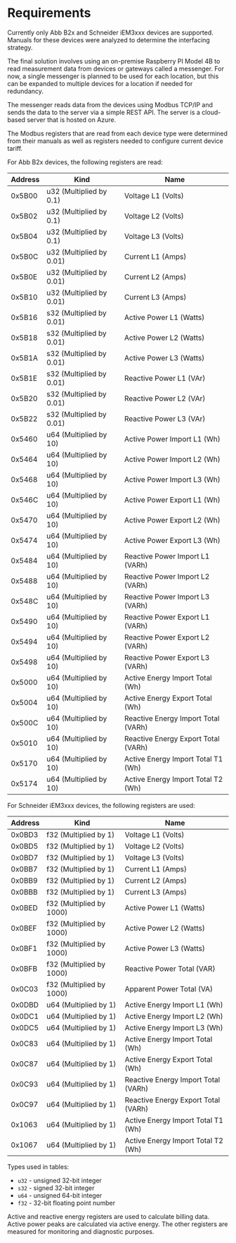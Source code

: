 # Requirements

<div style="display: none;">
  \page report-2024-q1-requirements Requirements
</div>

Currently only Abb B2x and Schneider iEM3xxx devices are supported. Manuals for
these devices were analyzed to determine the interfacing strategy.

The final solution involves using an on-premise Raspberry PI Model 4B to read
measurement data from devices or gateways called a messenger. For now, a single
messenger is planned to be used for each location, but this can be expanded to
multiple devices for a location if needed for redundancy.

The messenger reads data from the devices using Modbus TCP/IP and sends the data
to the server via a simple REST API. The server is a cloud-based server that is
hosted on Azure.

The Modbus registers that are read from each device type were determined from
their manuals as well as registers needed to configure current device tariff.

For Abb B2x devices, the following registers are read:

| Address | Kind                     | Name                                |
| ------- | ------------------------ | ----------------------------------- |
| 0x5B00  | u32 (Multiplied by 0.1)  | Voltage L1 (Volts)                  |
| 0x5B02  | u32 (Multiplied by 0.1)  | Voltage L2 (Volts)                  |
| 0x5B04  | u32 (Multiplied by 0.1)  | Voltage L3 (Volts)                  |
| 0x5B0C  | u32 (Multiplied by 0.01) | Current L1 (Amps)                   |
| 0x5B0E  | u32 (Multiplied by 0.01) | Current L2 (Amps)                   |
| 0x5B10  | u32 (Multiplied by 0.01) | Current L3 (Amps)                   |
| 0x5B16  | s32 (Multiplied by 0.01) | Active Power L1 (Watts)             |
| 0x5B18  | s32 (Multiplied by 0.01) | Active Power L2 (Watts)             |
| 0x5B1A  | s32 (Multiplied by 0.01) | Active Power L3 (Watts)             |
| 0x5B1E  | s32 (Multiplied by 0.01) | Reactive Power L1 (VAr)             |
| 0x5B20  | s32 (Multiplied by 0.01) | Reactive Power L2 (VAr)             |
| 0x5B22  | s32 (Multiplied by 0.01) | Reactive Power L3 (VAr)             |
| 0x5460  | u64 (Multiplied by 10)   | Active Power Import L1 (Wh)         |
| 0x5464  | u64 (Multiplied by 10)   | Active Power Import L2 (Wh)         |
| 0x5468  | u64 (Multiplied by 10)   | Active Power Import L3 (Wh)         |
| 0x546C  | u64 (Multiplied by 10)   | Active Power Export L1 (Wh)         |
| 0x5470  | u64 (Multiplied by 10)   | Active Power Export L2 (Wh)         |
| 0x5474  | u64 (Multiplied by 10)   | Active Power Export L3 (Wh)         |
| 0x5484  | u64 (Multiplied by 10)   | Reactive Power Import L1 (VARh)     |
| 0x5488  | u64 (Multiplied by 10)   | Reactive Power Import L2 (VARh)     |
| 0x548C  | u64 (Multiplied by 10)   | Reactive Power Import L3 (VARh)     |
| 0x5490  | u64 (Multiplied by 10)   | Reactive Power Export L1 (VARh)     |
| 0x5494  | u64 (Multiplied by 10)   | Reactive Power Export L2 (VARh)     |
| 0x5498  | u64 (Multiplied by 10)   | Reactive Power Export L3 (VARh)     |
| 0x5000  | u64 (Multiplied by 10)   | Active Energy Import Total (Wh)     |
| 0x5004  | u64 (Multiplied by 10)   | Active Energy Export Total (Wh)     |
| 0x500C  | u64 (Multiplied by 10)   | Reactive Energy Import Total (VARh) |
| 0x5010  | u64 (Multiplied by 10)   | Reactive Energy Export Total (VARh) |
| 0x5170  | u64 (Multiplied by 10)   | Active Energy Import Total T1 (Wh)  |
| 0x5174  | u64 (Multiplied by 10)   | Active Energy Import Total T2 (Wh)  |

For Schneider iEM3xxx devices, the following registers are used:

| Address | Kind                     | Name                                |
| ------- | ------------------------ | ----------------------------------- |
| 0x0BD3  | f32 (Multiplied by 1)    | Voltage L1 (Volts)                  |
| 0x0BD5  | f32 (Multiplied by 1)    | Voltage L2 (Volts)                  |
| 0x0BD7  | f32 (Multiplied by 1)    | Voltage L3 (Volts)                  |
| 0x0BB7  | f32 (Multiplied by 1)    | Current L1 (Amps)                   |
| 0x0BB9  | f32 (Multiplied by 1)    | Current L2 (Amps)                   |
| 0x0BBB  | f32 (Multiplied by 1)    | Current L3 (Amps)                   |
| 0x0BED  | f32 (Multiplied by 1000) | Active Power L1 (Watts)             |
| 0x0BEF  | f32 (Multiplied by 1000) | Active Power L2 (Watts)             |
| 0x0BF1  | f32 (Multiplied by 1000) | Active Power L3 (Watts)             |
| 0x0BFB  | f32 (Multiplied by 1000) | Reactive Power Total (VAR)          |
| 0x0C03  | f32 (Multiplied by 1000) | Apparent Power Total (VA)           |
| 0x0DBD  | u64 (Multiplied by 1)    | Active Energy Import L1 (Wh)        |
| 0x0DC1  | u64 (Multiplied by 1)    | Active Energy Import L2 (Wh)        |
| 0x0DC5  | u64 (Multiplied by 1)    | Active Energy Import L3 (Wh)        |
| 0x0C83  | u64 (Multiplied by 1)    | Active Energy Import Total (Wh)     |
| 0x0C87  | u64 (Multiplied by 1)    | Active Energy Export Total (Wh)     |
| 0x0C93  | u64 (Multiplied by 1)    | Reactive Energy Import Total (VARh) |
| 0x0C97  | u64 (Multiplied by 1)    | Reactive Energy Export Total (VARh) |
| 0x1063  | u64 (Multiplied by 1)    | Active Energy Import Total T1 (Wh)  |
| 0x1067  | u64 (Multiplied by 1)    | Active Energy Import Total T2 (Wh)  |

Types used in tables:

- `u32` - unsigned 32-bit integer
- `s32` - signed 32-bit integer
- `u64` - unsigned 64-bit integer
- `f32` - 32-bit floating point number

Active and reactive energy registers are used to calculate billing data. Active
power peaks are calculated via active energy. The other registers are measured
for monitoring and diagnostic purposes.
